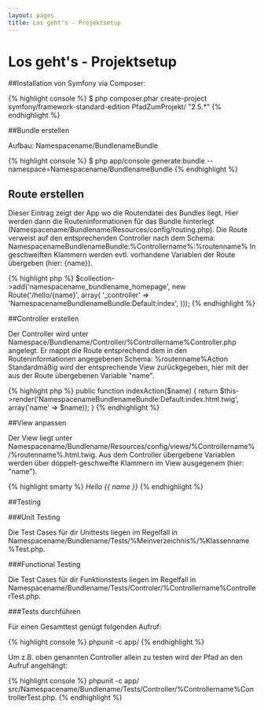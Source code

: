 ```yaml
---
layout: pages
title: Los geht's - Projektsetup
---
```


# Los geht's - Projektsetup

##Installation von Symfony via Composer:

{% highlight console %}
$ php composer.phar create-project symfony/framework-standard-edition PfadZumProjekt/ "2.5.*"
{% endhighlight %}

##Bundle erstellen

Aufbau: Namespacename/BundlenameBundle

{% highlight console %}
$ php app/console generate:bundle --namespace=Namespacename/BundlenameBundle
{% endhighlight %}

## Route erstellen

Dieser Eintrag zeigt der App wo die Routendatei des Bundles liegt.
Hier werden dann die Routeninformationen für das Bundle hinterlegt (Namespacename/Bundlename/Resources/config/routing.php).
Die Route verweist auf den entsprechenden Controller nach dem Schema: NamespacenameBundlenameBundle:%Controllername%:%routenname%
In geschweiften Klammern werden evtl. vorhandene Variablen der Route übergeben (hier: {name}).

{% highlight php %}
$collection->add('namespacename_bundlename_homepage', new Route('/hello/{name}', array(
    '_controller' => 'NamespacenameBundlenameBundle:Default:index',
)));
{% endhighlight %}

##Controller erstellen

Der Controller wird unter Namespace/Bundlename/Controller/%Controllername%Controller.php angelegt.
Er mappt die Route entsprechend dem in den Routeninformationen angegebenen Schema: %routenname%Action
Standardmäßig wird der entsprechende View zurückgegeben, hier mit der aus der Route übergebenen Variable "name".

{% highlight php %}
public function indexAction($name)
{
    return $this->render('NamespacenameBundlenameBundle:Default:index.html.twig', array('name' => $name));
}
{% endhighlight %}

##View anpassen

Der View liegt unter Namespacename/Bundlename/Resources/config/views/%Controllername%/%routenname%.html.twig.
Aus dem Controller übergebene Variablen werden über doppelt-geschweifte Klammern im View ausgegenem (hier: "name").

{% highlight smarty %}
<em>Hello {{ name }}</em>
{% endhighlight %}

##Testing

###Unit Testing

Die Test Cases für dir Unittests liegen im Regelfall in Namespacename/Bundlename/Tests/%Meinverzeichnis%/%Klassenname%Test.php.

###Functional Testing

Die Test Cases für dir Funktionstests liegen im Regelfall in Namespacename/Bundlename/Tests/Controler/%Controllername%ControllerTest.php.

###Tests durchführen

Für einen Gesamttest genügt folgenden Aufruf:

{% highlight console %}
phpunit -c app/
{% endhighlight %}

Um z.B. oben genannten Controller allein zu testen wird der Pfad an den Aufruf angehängt:

{% highlight console %}
phpunit -c app/ src/Namespacename/Bundlename/Tests/Controller/%Controllername%ControllerTest.php.
{% endhighlight %}